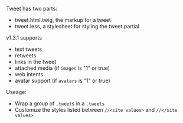 Tweet has two parts:

- tweet.html.twig, the markup for a tweet
- tweet.less, a stylesheet for styling the tweet partial

v1.3.1 supports
- text tweets
- retweets
- links in the tweet
- attached media (if `images` is "1" or true)
- web intents
- avatar support (if `avatars` is "1" or true)
    
Useage:
- Wrap a group of `.tweet`s in a `.tweets`
- Customize the styles listed between `//<site values>` and `//</site values>`